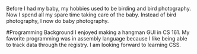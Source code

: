 Before I had my baby, my hobbies used to be birding and bird photography.  Now I spend all my spare time taking care of the baby.  Instead of bird photography, I now do baby photography.

#Programming Background
I enjoyed making a hangman GUI in CS 161.
My favorite programming was in assembly language because I like being able to track data through the registry.
I am looking forward to learning CSS.
